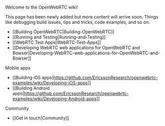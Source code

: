 Welcome to the OpenWebRTC wiki!

This page has been newly added but more content will arrive soon. Things like debugging build issues, tips and tricks, code examples, and so on.

* [[Building OpenWebRTC|Building-OpenWebRTC]]
* [[Running and Testing|Running-and-Testing]]
* [[WebRTC Test Apps|WebRTC-Test-Apps]]
* [[Developing WebRTC web applications for OpenWebRTC and Bowser|Developing-WebRTC-web-applications-for-OpenWebRTC-and-Bowser]]

Mobile apps
* [[Building iOS apps|https://github.com/EricssonResearch/openwebrtc-examples/wiki/Developing-iOS-apps]]
* [[Building Android apps|https://github.com/EricssonResearch/openwebrtc-examples/wiki/Developing-Android-apps]]

Community
* [[Get in touch|Community]]